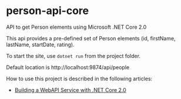 # person-api-core
API to get Person elements using Microsoft .NET Core 2.0

This api provides a pre-defined set of Person elements 
(id, firstName, lastName, startDate, rating).

To start the site, use `dotnet run` from the project folder.

Default location is http://localhost:9874/api/people

How to use this project is described in the following articles:
 
* [Building a WebAPI Service with .NET Core 2.0](https://jeremybytes.blogspot.com/2017/09/buidling-webapi-service-with-net-core-20.html) 



